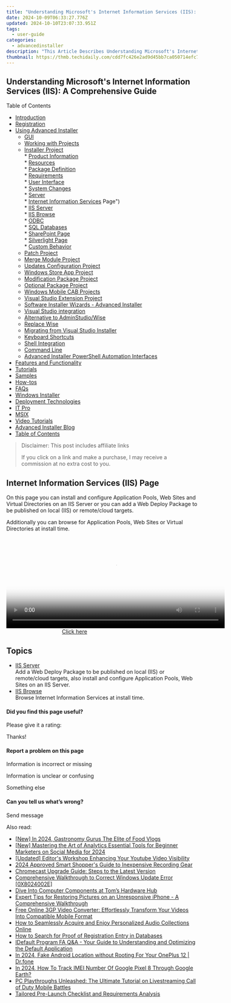 ```yaml
---
title: "Understanding Microsoft's Internet Information Services (IIS): A Comprehensive Guide"
date: 2024-10-09T06:33:27.776Z
updated: 2024-10-10T23:07:33.951Z
tags:
  - user-guide
categories:
  - advancedinstaller
description: "This Article Describes Understanding Microsoft's Internet Information Services (IIS): A Comprehensive Guide"
thumbnail: https://thmb.techidaily.com/cdd7fc426e2ad9d45bb7ca050714efc7a5191159c61f1ffd4157c0d0a51c0306.jpg
---
```


## Understanding Microsoft's Internet Information Services (IIS): A Comprehensive Guide

Table of Contents

* [Introduction](https://tools.techidaily.com/advancedinstaller/products/)
* [Registration](https://tools.techidaily.com/advancedinstaller/products/)
* [Using Advanced Installer](https://tools.techidaily.com/advancedinstaller/products/)  
   * [GUI](https://tools.techidaily.com/advancedinstaller/products/)  
   * [Working with Projects](https://tools.techidaily.com/advancedinstaller/products/)  
   * [Installer Project](https://tools.techidaily.com/advancedinstaller/products/)  
         * [Product Information](https://tools.techidaily.com/advancedinstaller/products/)  
         * [Resources](https://tools.techidaily.com/advancedinstaller/products/)  
         * [Package Definition](https://tools.techidaily.com/advancedinstaller/products/)  
         * [Requirements](https://tools.techidaily.com/advancedinstaller/products/)  
         * [User Interface](https://tools.techidaily.com/advancedinstaller/products/)  
         * [System Changes](https://tools.techidaily.com/advancedinstaller/products/)  
         * [Server](https://tools.techidaily.com/advancedinstaller/products/)  
                  * [Internet Information Services](https://tools.techidaily.com/advancedinstaller/products/) Page")  
                              * [IIS Server](https://tools.techidaily.com/advancedinstaller/products/)  
                              * [IIS Browse](https://tools.techidaily.com/advancedinstaller/products/)  
                  * [ODBC](https://tools.techidaily.com/advancedinstaller/products/)  
                  * [SQL Databases](https://tools.techidaily.com/advancedinstaller/products/)  
                  * [SharePoint Page](https://tools.techidaily.com/advancedinstaller/products/)  
                  * [Silverlight Page](https://tools.techidaily.com/advancedinstaller/products/)  
         * [Custom Behavior](https://tools.techidaily.com/advancedinstaller/products/)  
   * [Patch Project](https://tools.techidaily.com/advancedinstaller/products/)  
   * [Merge Module Project](https://tools.techidaily.com/advancedinstaller/products/)  
   * [Updates Configuration Project](https://tools.techidaily.com/advancedinstaller/products/)  
   * [Windows Store App Project](https://tools.techidaily.com/advancedinstaller/products/)  
   * [Modification Package Project](https://tools.techidaily.com/advancedinstaller/products/)  
   * [Optional Package Project](https://tools.techidaily.com/advancedinstaller/products/)  
   * [Windows Mobile CAB Projects](https://tools.techidaily.com/advancedinstaller/products/)  
   * [Visual Studio Extension Project](https://tools.techidaily.com/advancedinstaller/products/)  
   * [Software Installer Wizards - Advanced Installer](https://tools.techidaily.com/advancedinstaller/products/)  
   * [Visual Studio integration](https://tools.techidaily.com/advancedinstaller/products/)  
   * [Alternative to AdminStudio/Wise](https://tools.techidaily.com/advancedinstaller/products/)  
   * [Replace Wise](https://tools.techidaily.com/advancedinstaller/products/)  
   * [Migrating from Visual Studio Installer](https://tools.techidaily.com/advancedinstaller/products/)  
   * [Keyboard Shortcuts](https://tools.techidaily.com/advancedinstaller/products/)  
   * [Shell Integration](https://tools.techidaily.com/advancedinstaller/products/)  
   * [Command Line](https://tools.techidaily.com/advancedinstaller/products/)  
   * [Advanced Installer PowerShell Automation Interfaces](https://tools.techidaily.com/advancedinstaller/products/)
* [Features and Functionality](https://tools.techidaily.com/advancedinstaller/products/)
* [Tutorials](https://tools.techidaily.com/advancedinstaller/products/)
* [Samples](https://tools.techidaily.com/advancedinstaller/products/)
* [How-tos](https://tools.techidaily.com/advancedinstaller/products/)
* [FAQs](https://tools.techidaily.com/advancedinstaller/products/)
* [Windows Installer](https://tools.techidaily.com/advancedinstaller/products/)
* [Deployment Technologies](https://tools.techidaily.com/advancedinstaller/products/)
* [IT Pro](https://tools.techidaily.com/advancedinstaller/products/)
* [MSIX](https://tools.techidaily.com/advancedinstaller/products/)
* [Video Tutorials](https://tools.techidaily.com/advancedinstaller/products/)
* [Advanced Installer Blog](https://tools.techidaily.com/advancedinstaller/products/)
* [Table of Contents](https://tools.techidaily.com/advancedinstaller/products/)

>  Disclaimer: This post includes affiliate links
>
>  If you click on a link and make a purchase, I may receive a commission at no extra cost to you.
>

## Internet Information Services (IIS) Page

On this page you can install and configure Application Pools, Web Sites and Virtual Directories on an IIS Server or you can add a Web Deploy Package to be published on local (IIS) or remote/cloud targets.

Additionally you can browse for Application Pools, Web Sites or Virtual Directories at install time. 

<!-- affiliate ads begin -->
<span id="1983582">
					<video width="576" height="240" style="cursor:pointer"
           poster="//a.impactradius-go.com/display-clicktoplayimage/1983582.png"
           onclick="if(!this.playClicked){this.play();this.setAttribute('controls',true);this.playClicked=true;}">
	   <source src="//a.impactradius-go.com/display-ad/22993-1983582">
	   <img src="//a.impactradius-go.com/display-clicktoplayimage/1983582.png" style="border: none; height: 100%; width: 100%; object-fit: contain">
	</video>
	<div style="width:360px;text-align:center"><a href="javascript:window.open(decodeURIComponent('https%3A%2F%2Fhomestyler.sjv.io%2Fc%2F5597632%2F1983582%2F22993'), '_blank');void(0);">Click here</a></div>
</span>
<img height="0" width="0" src="https://imp.pxf.io/i/5597632/1983582/22993" style="position:absolute;visibility:hidden;" border="0" />
<!-- affiliate ads end -->

## Topics

* [IIS Server](https://tools.techidaily.com/advancedinstaller/products/)  
Add a Web Deploy Package to be published on local (IIS) or remote/cloud targets, also install and configure Application Pools, Web Sites on an IIS Server.
* [IIS Browse](https://tools.techidaily.com/advancedinstaller/products/)  
Browse Internet Information Services at install time.

#### Did you find this page useful?

Please give it a rating:

 Thanks!

#### Report a problem on this page

Information is incorrect or missing

Information is unclear or confusing

Something else

#### Can you tell us what’s wrong?

Send message

<ins class="adsbygoogle"
     style="display:block"
     data-ad-format="autorelaxed"
     data-ad-client="ca-pub-7571918770474297"
     data-ad-slot="1223367746"></ins>

<ins class="adsbygoogle"
     style="display:block"
     data-ad-client="ca-pub-7571918770474297"
     data-ad-slot="8358498916"
     data-ad-format="auto"
     data-full-width-responsive="true"></ins>

<span class="atpl-alsoreadstyle">Also read:</span>
<div><ul>
<li><a href="https://youtube-sure.techidaily.com/n-2024-gastronomy-gurus-the-elite-of-food-vlogs/"><u>[New] In 2024, Gastronomy Gurus The Elite of Food Vlogs</u></a></li>
<li><a href="https://article-helps.techidaily.com/new-mastering-the-art-of-analytics-essential-tools-for-beginner-marketers-on-social-media-for-2024/"><u>[New] Mastering the Art of Analytics Essential Tools for Beginner Marketers on Social Media for 2024</u></a></li>
<li><a href="https://youtube-clips.techidaily.com/updated-editors-workshop-enhancing-your-youtube-video-visibility/"><u>[Updated] Editor's Workshop Enhancing Your Youtube Video Visibility</u></a></li>
<li><a href="https://youtube-webster.techidaily.com/approved-smart-shoppers-guide-to-inexpensive-recording-gear/"><u>2024 Approved Smart Shopper's Guide to Inexpensive Recording Gear</u></a></li>
<li><a href="https://techno-recovery.techidaily.com/chromecast-upgrade-guide-steps-to-the-latest-version/"><u>Chromecast Upgrade Guide: Steps to the Latest Version</u></a></li>
<li><a href="https://win-howtos.techidaily.com/comprehensive-walkthrough-to-correct-windows-update-error-0x8024002e/"><u>Comprehensive Walkthrough to Correct Windows Update Error [0X8024002E]</u></a></li>
<li><a href="https://hardware-tips.techidaily.com/dive-into-computer-components-at-toms-hardware-hub/"><u>Dive Into Computer Components at Tom’s Hardware Hub</u></a></li>
<li><a href="https://fox-tips.techidaily.com/expert-tips-for-restoring-pictures-on-an-unresponsive-iphone-a-comprehensive-walkthrough/"><u>Expert Tips for Restoring Pictures on an Unresponsive iPhone - A Comprehensive Walkthrough</u></a></li>
<li><a href="https://fox-tips.techidaily.com/free-online-3gp-video-converter-effortlessly-transform-your-videos-into-compatible-mobile-format/"><u>Free Online 3GP Video Converter: Effortlessly Transform Your Videos Into Compatible Mobile Format</u></a></li>
<li><a href="https://fox-tips.techidaily.com/how-to-seamlessly-acquire-and-enjoy-personalized-audio-collections-online/"><u>How to Seamlessly Acquire and Enjoy Personalized Audio Collections Online</u></a></li>
<li><a href="https://fox-tips.techidaily.com/how-to-search-for-proof-of-registration-entry-in-databases/"><u>How to Search for Proof of Registration Entry in Databases</u></a></li>
<li><a href="https://fox-tips.techidaily.com/idefault-program-fa-qanda-your-guide-to-understanding-and-optimizing-the-default-application/"><u>IDefault Program FA Q&A - Your Guide to Understanding and Optimizing the Default Application</u></a></li>
<li><a href="https://android-location.techidaily.com/in-2024-fake-android-location-without-rooting-for-your-oneplus-12-drfone-by-drfone-virtual/"><u>In 2024, Fake Android Location without Rooting For Your OnePlus 12 | Dr.fone</u></a></li>
<li><a href="https://unlock-android.techidaily.com/in-2024-how-to-track-imei-number-of-google-pixel-8-through-google-earth-by-drfone-android/"><u>In 2024, How To Track IMEI Number Of Google Pixel 8 Through Google Earth?</u></a></li>
<li><a href="https://fox-tips.techidaily.com/pc-playthroughs-unleashed-the-ultimate-tutorial-on-livestreaming-call-of-duty-mobile-battles/"><u>PC Playthroughs Unleashed: The Ultimate Tutorial on Livestreaming Call of Duty Mobile Battles</u></a></li>
<li><a href="https://fox-tips.techidaily.com/tailored-pre-launch-checklist-and-requirements-analysis/"><u>Tailored Pre-Launch Checklist and Requirements Analysis</u></a></li>
</ul></div>

